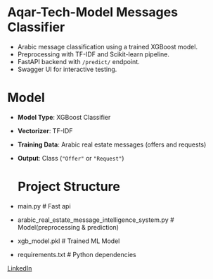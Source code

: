 # Aqar-Tech-Model Messages Classifier

- Arabic message classification using a trained XGBoost model.
- Preprocessing with TF-IDF and Scikit-learn pipeline.
- FastAPI backend with `/predict/` endpoint.
- Swagger UI for interactive testing.



# Model

- **Model Type**: XGBoost Classifier
- **Vectorizer**: TF-IDF
- **Training Data**: Arabic real estate messages (offers and requests)
- **Output**: Class (`"Offer"` or `"Request"`)


  # Project Structure

- main.py                                                                             # Fast api
- arabic_real_estate_message_intelligence_system.py                                   # Model(preprocessing & prediction)
- xgb_model.pkl                                                                       # Trained ML Model
- requirements.txt                                                                    # Python dependencies



[LinkedIn](https://www.linkedin.com/in/rawan-gamal-41aa0024b/)
